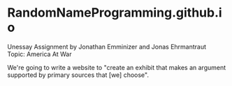 # RandomNameProgramming.github.io
Unessay Assignment by Jonathan Emminizer and Jonas Ehrmantraut\
Topic: America At War

We're going to write a website to "create an exhibit that makes an argument supported by primary sources that \[we] choose".